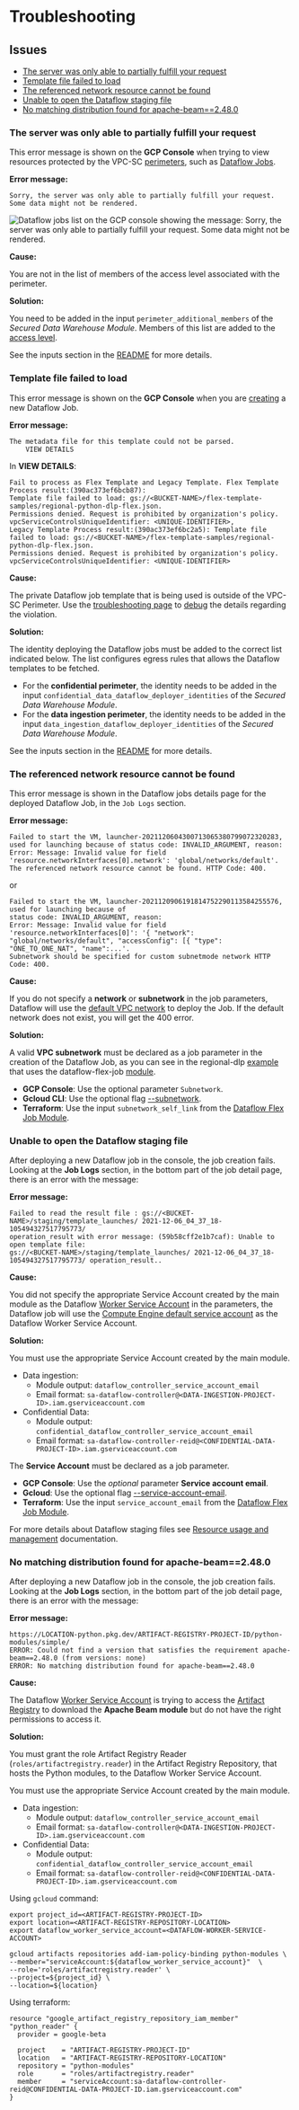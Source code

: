 # Troubleshooting

## Issues

- [The server was only able to partially fulfill your request](#the-server-was-only-able-to-partially-fulfill-your-request)
- [Template file failed to load](#template-file-failed-to-load)
- [The referenced network resource cannot be found](#the-referenced-network-resource-cannot-be-found)
- [Unable to open the Dataflow staging file](#unable-to-open-the-dataflow-staging-file)
- [No matching distribution found for apache-beam==2.48.0](#no-matching-distribution-found-for-apache-beam2480)

### The server was only able to partially fulfill your request

This error message is shown on the **GCP Console** when trying to view resources protected by the VPC-SC [perimeters](https://cloud.google.com/vpc-service-controls/docs/service-perimeters), such as [Dataflow Jobs](https://console.cloud.google.com/dataflow/jobs).

**Error message:**

```console
Sorry, the server was only able to partially fulfill your request. Some data might not be rendered.
```

![Dataflow jobs list on the GCP console showing the message: Sorry, the server was only able to partially fulfill your request. Some data might not be rendered.](./images/the-server-was-only-able-to-partially-fulfill-your-request.png)

**Cause:**

You are not in the list of members of the access level associated with the perimeter.

**Solution:**

You need to be added in the input `perimeter_additional_members` of the *Secured Data Warehouse Module*. Members of this list are added to the [access level](https://cloud.google.com/access-context-manager/docs/create-basic-access-level#members-example).

See the inputs section in the [README](../README.md#inputs) for more details.

### Template file failed to load

This error message is shown on the **GCP Console** when you are [creating](https://console.cloud.google.com/dataflow/createjob) a new Dataflow Job.

**Error message:**

```console
The metadata file for this template could not be parsed.
    VIEW DETAILS
```

In **VIEW DETAILS**:

```console
Fail to process as Flex Template and Legacy Template. Flex Template Process result:(390ac373ef6bcb87):
Template file failed to load: gs://<BUCKET-NAME>/flex-template-samples/regional-python-dlp-flex.json.
Permissions denied. Request is prohibited by organization's policy. vpcServiceControlsUniqueIdentifier: <UNIQUE-IDENTIFIER>,
Legacy Template Process result:(390ac373ef6bc2a5): Template file failed to load: gs://<BUCKET-NAME>/flex-template-samples/regional-python-dlp-flex.json.
Permissions denied. Request is prohibited by organization's policy. vpcServiceControlsUniqueIdentifier: <UNIQUE-IDENTIFIER>
```

**Cause:**

The private Dataflow job template that is being used is outside of the VPC-SC Perimeter. Use the [troubleshooting page](https://console.cloud.google.com/security/service-perimeter/troubleshoot-landing) to [debug](https://cloud.google.com/vpc-service-controls/docs/troubleshooting#debugging) the details regarding the violation.

**Solution:**

The identity deploying the Dataflow jobs must be added to the correct list indicated below. The list configures egress rules that allows the Dataflow templates to be fetched.

- For the **confidential perimeter**, the identity needs to be added in the input `confidential_data_dataflow_deployer_identities` of the *Secured Data Warehouse Module*.
- For the **data ingestion perimeter**, the identity needs to be added in the input `data_ingestion_dataflow_deployer_identities` of the *Secured Data Warehouse Module*.

See the inputs section in the [README](../README.md#inputs) for more details.

### The referenced network resource cannot be found

This error message is shown in the Dataflow jobs details page for the deployed Dataflow Job, in the `Job Logs` section.

**Error message:**

```console
Failed to start the VM, launcher-2021120604300713065380799072320283, used for launching because of status code: INVALID_ARGUMENT, reason:
Error: Message: Invalid value for field 'resource.networkInterfaces[0].network': 'global/networks/default'.
The referenced network resource cannot be found. HTTP Code: 400.
```

or

```console
Failed to start the VM, launcher-2021120906191814752290113584255576, used for launching because of
status code: INVALID_ARGUMENT, reason:
Error: Message: Invalid value for field 'resource.networkInterfaces[0]': '{ "network": "global/networks/default", "accessConfig": [{ "type": "ONE_TO_ONE_NAT", "name":...'.
Subnetwork should be specified for custom subnetmode network HTTP Code: 400.
```

**Cause:**

If you do not specify a **network** or **subnetwork** in the job parameters, Dataflow will use the [default VPC network](https://cloud.google.com/dataflow/docs/guides/specifying-networks#specifying_a_network_and_a_subnetwork) to deploy the Job.
If the default network does not exist, you will get the 400 error.

**Solution:**

A valid **VPC subnetwork** must be declared as a job parameter in the creation of the Dataflow Job, as you can see in the regional-dlp [example](../examples/regional-dlp/main.tf#L99) that uses the dataflow-flex-job [module](../modules/dataflow-flex-job/README.md).

- **GCP Console**: Use the optional parameter `Subnetwork`.
- **Gcloud CLI**: Use the optional flag [--subnetwork](https://cloud.google.com/sdk/gcloud/reference/dataflow/jobs/run#--subnetwork).
- **Terraform**: Use the input `subnetwork_self_link` from the [Dataflow Flex Job Module](../modules/dataflow-flex-job/README.md#inputs).

### Unable to open the Dataflow staging file

After deploying a new Dataflow job in the console, the job creation fails.
Looking at the **Job Logs** section, in the bottom part of the job detail page, there is an error with the message:

**Error message:**

```console
Failed to read the result file : gs://<BUCKET-NAME>/staging/template_launches/ 2021-12-06_04_37_18-105494327517795773/
operation_result with error message: (59b58cff2e1b7caf): Unable to open template file:
gs://<BUCKET-NAME>/staging/template_launches/ 2021-12-06_04_37_18-105494327517795773/ operation_result..
```

**Cause:**

You did not specify the appropriate Service Account created by the main module as the Dataflow [Worker Service Account](https://cloud.google.com/dataflow/docs/concepts/security-and-permissions#worker_service_account) in the parameters, the Dataflow job will use the [Compute Engine default service account](https://cloud.google.com/dataflow/docs/concepts/security-and-permissions#default_worker_service_account) as the Dataflow Worker Service Account.

**Solution:**

You must use the appropriate Service Account created by the main module.

- Data ingestion:
  - Module output: `dataflow_controller_service_account_email`
  - Email format: `sa-dataflow-controller@<DATA-INGESTION-PROJECT-ID>.iam.gserviceaccount.com`
- Confidential Data:
  - Module output: `confidential_dataflow_controller_service_account_email`
  - Email format: `sa-dataflow-controller-reid@<CONFIDENTIAL-DATA-PROJECT-ID>.iam.gserviceaccount.com`

The **Service Account** must be declared as a job parameter.

- **GCP Console**: Use the *optional* parameter **Service account email**.
- **Gcloud**: Use the optional flag [--service-account-email](https://cloud.google.com/sdk/gcloud/reference/dataflow/jobs/run#--service-account-email).
- **Terraform**: Use the input `service_account_email` from the [Dataflow Flex Job Module](../modules/dataflow-flex-job/README.md#inputs).

For more details about Dataflow staging files see [Resource usage and management](https://cloud.google.com/dataflow/docs/guides/deploying-a-pipeline#resource-usage-and-management) documentation.

### No matching distribution found for apache-beam==2.48.0

After deploying a new Dataflow job in the console, the job creation fails.
Looking at the **Job Logs** section, in the bottom part of the job detail page, there is an error with the message:

**Error message:**

```console
https://LOCATION-python.pkg.dev/ARTIFACT-REGISTRY-PROJECT-ID/python-modules/simple/
ERROR: Could not find a version that satisfies the requirement apache-beam==2.48.0 (from versions: none)
ERROR: No matching distribution found for apache-beam==2.48.0
```

**Cause:**

The Dataflow [Worker Service Account](https://cloud.google.com/dataflow/docs/concepts/security-and-permissions#worker_service_account) is trying to access the [Artifact Registry](https://cloud.google.com/artifact-registry/docs/python/quickstart) to download the **Apache Beam module** but do not have the right permissions to access it.

**Solution:**

You must grant the role Artifact Registry Reader (`roles/artifactregistry.reader`) in the Artifact Registry Repository, that hosts the Python modules, to the Dataflow Worker Service Account.

You must use the appropriate Service Account created by the main module.

- Data ingestion:
  - Module output: `dataflow_controller_service_account_email`
  - Email format: `sa-dataflow-controller@<DATA-INGESTION-PROJECT-ID>.iam.gserviceaccount.com`
- Confidential Data:
  - Module output: `confidential_dataflow_controller_service_account_email`
  - Email format: `sa-dataflow-controller-reid@<CONFIDENTIAL-DATA-PROJECT-ID>.iam.gserviceaccount.com`

Using `gcloud` command:

```console
export project_id=<ARTIFACT-REGISTRY-PROJECT-ID>
export location=<ARTIFACT-REGISTRY-REPOSITORY-LOCATION>
export dataflow_worker_service_account=<DATAFLOW-WORKER-SERVICE-ACCOUNT>

gcloud artifacts repositories add-iam-policy-binding python-modules \
--member="serviceAccount:${dataflow_worker_service_account}"  \
--role='roles/artifactregistry.reader' \
--project=${project_id} \
--location=${location}
```

Using terraform:

```hcl
resource "google_artifact_registry_repository_iam_member" "python_reader" {
  provider = google-beta

  project    = "ARTIFACT-REGISTRY-PROJECT-ID"
  location   = "ARTIFACT-REGISTRY-REPOSITORY-LOCATION"
  repository = "python-modules"
  role       = "roles/artifactregistry.reader"
  member     = "serviceAccount:sa-dataflow-controller-reid@CONFIDENTIAL-DATA-PROJECT-ID.iam.gserviceaccount.com"
}
```
